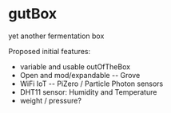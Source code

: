 # gutBox
yet another fermentation box 

Proposed initial features:
- variable and usable outOfTheBox
- Open and mod/expandable
-- Grove
- WiFi IoT
-- PiZero / Particle Photon
sensors
- DHT11 sensor: Humidity and Temperature
- weight / pressure?
